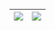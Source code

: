 | <a><img align="center" src="https://github-readme-stats.vercel.app/api?username=everythingsilent&show_icons=true&include_all_commits=false&count_private=true&hide_border=true"/></a> | <a><img align="center" src="https://github-readme-stats.vercel.app/api/top-langs/?username=HangboQuan&exclude_repo=openjdk&hide=javascript,html,css,vue&layout=compact&hide_border=true" /></a> |
| ------------- | ------------- |


<!--
**ProgramMonkeyquan/ProgramMonkeyquan** is a ✨ _special_ ✨ repository because its `README.md` (this file) appears on your GitHub profile.

Here are some ideas to get you started:

- 🔭 I’m currently working on ...
- 🌱 I’m currently learning ...
- 👯 I’m looking to collaborate on ...
- 🤔 I’m looking for help with ...
- 💬 Ask me about ...
- 📫 How to reach me: ...
- 😄 Pronouns: ...
- ⚡ Fun fact: ...
-->
